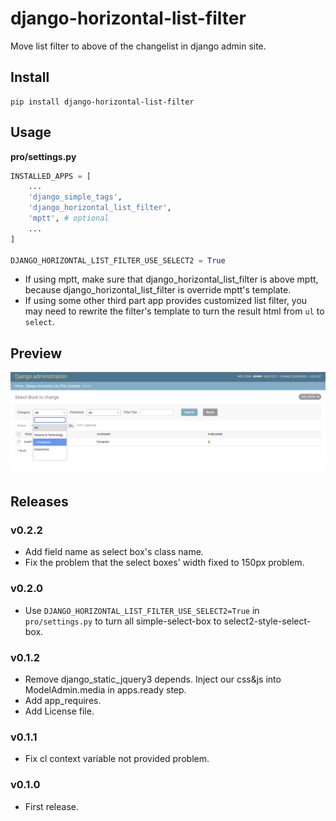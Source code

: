 # django-horizontal-list-filter

Move list filter to  above of the changelist in django admin site.


## Install

```shell
pip install django-horizontal-list-filter
```

## Usage

**pro/settings.py**

```python
INSTALLED_APPS = [
    ...
    'django_simple_tags',
    'django_horizontal_list_filter',
    'mptt', # optional
    ...
]

DJANGO_HORIZONTAL_LIST_FILTER_USE_SELECT2 = True
```

- If using mptt, make sure that django_horizontal_list_filter is above mptt, because django_horizontal_list_filter is override mptt's template.
- If using some other third part app provides customized list filter, you may need to rewrite the filter's template to turn the result html from `ul` to `select`.

## Preview

![django-horizontal-list-filter-preview](https://github.com/zencore-dobetter/pypi-images/raw/main/django-horizontal-list-filter/django-horizontal-list-filter-preview.png)


## Releases

### v0.2.2

- Add field name as select box's class name.
- Fix the problem that the select boxes' width fixed to 150px problem.

### v0.2.0

- Use `DJANGO_HORIZONTAL_LIST_FILTER_USE_SELECT2=True` in `pro/settings.py` to turn all simple-select-box to select2-style-select-box.

### v0.1.2

- Remove django_static_jquery3 depends. Inject our css&js into ModelAdmin.media in apps.ready step.
- Add app_requires.
- Add License file.

### v0.1.1

- Fix cl context variable not provided problem.

### v0.1.0

- First release.
